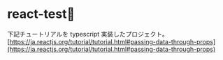 # react-test
下記チュートリアルを typescript 実装したプロジェクト。
[https://ja.reactjs.org/tutorial/tutorial.html#passing-data-through-props](https://ja.reactjs.org/tutorial/tutorial.html#passing-data-through-props)
